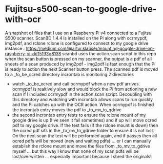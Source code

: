 # Fujitsu-s500-scan-to-google-drive-with-ocr

A snapshot of files that I use on a Raspberry Pi v4 connected to a Fujitsu S500 scanner.
ScanBD 1.4.4 is installed on the PI along with ocrmypdf, img2pdf, and rclone
rclone is configured to connect to my google drive instance : https://medium.com/@artur.klauser/mounting-google-drive-on-raspberry-pi-dd15193d8138
scanbd uses the action.scan script in this repo when the scan button is pressed on my scanner, the output is a pdf of all sheets of a scan produced by img2pdf - img2pdf is fast enough that the Pi is ready to action the next Scanner button press. The scanned pdf is moved to a _to_be_ocred directory
incrontab is monitoring 2 directories
- watch _to_be_ocred and call ocrmypdf when a new pdf arrives. ocrmypdf is realtively slow and would block the Pi from actioning a new scan if I included ocrmypdf in the action.scan script. Decoupling with this directory and watching with incrontab allows scans to run quickly and the Pi catches up with the OCR action. When ocrmypdf is finished the incrontab entry moves the pdf to _to_mv_to_gdrive
- the second incrontab entry tests to ensure the rclone mount of my google drive is up (I've seen it fail sometimes) and if up will move ocred pdf to my google drive. If the test fails (if the rclone mount is down) then the ocred pdf sits in the _to_mv_to_gdrive folder to ensure it is not lost. On the next scan the test will be performed again, and if passes then all ocred pdfs will be moved (new and waiting pdfs) ... or I can manually establish the rclone mount and move the files from _to_mv_to_gdrive myself ... but this way I know that none of my scan pdfs will be lost/overwritten ... especially important because I shred the originals!
